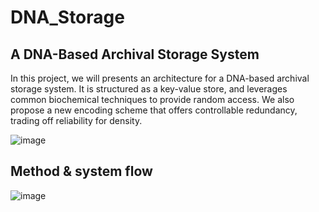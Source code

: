 # DNA_Storage

## A DNA-Based Archival Storage System
In this project, we will presents an architecture for a DNA-based archival storage system. It is structured as a key-value store, and leverages common biochemical techniques to provide random access. We also propose a new encoding scheme that offers controllable redundancy, trading off reliability for density.


![image](https://user-images.githubusercontent.com/37774604/116830518-78da4c00-abb3-11eb-9bc3-2997561a5524.png)


## Method & system flow
![image](https://user-images.githubusercontent.com/37774604/116830502-5811f680-abb3-11eb-9397-f98ed3a1aad8.png)
